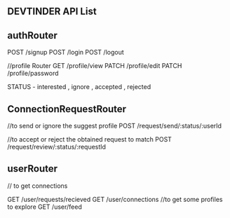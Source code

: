 ## DEVTINDER API List


## authRouter
POST /signup
POST /login
POST /logout

//profile Router
GET /profile/view
PATCH /profile/edit
PATCH /profile/password


STATUS - interested , ignore , accepted , rejected


## ConnectionRequestRouter

//to send or ignore the suggest profile
POST /request/send/:status/:userId

//to accept or reject the obtained request to match
POST /request/review/:status/:requestId




## userRouter
// to get connections

GET /user/requests/recieved
GET /user/connections
//to get some profiles to explore
GET /user/feed

